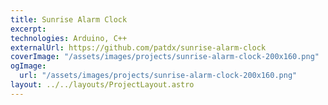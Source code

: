 ```yaml
---
title: Sunrise Alarm Clock
excerpt:
technologies: Arduino, C++
externalUrl: https://github.com/patdx/sunrise-alarm-clock
coverImage: "/assets/images/projects/sunrise-alarm-clock-200x160.png"
ogImage:
  url: "/assets/images/projects/sunrise-alarm-clock-200x160.png"
layout: ../../layouts/ProjectLayout.astro
---
```


